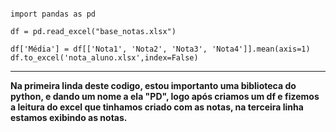 ```

import pandas as pd

df = pd.read_excel("base_notas.xlsx")

df['Média'] = df[['Nota1', 'Nota2', 'Nota3', 'Nota4']].mean(axis=1)
df.to_excel('nota_aluno.xlsx',index=False)

```

---
**Na primeira linda deste codigo, estou importanto uma biblioteca do python,
e dando um nome a ela "**PD**", logo após criamos um df e fizemos a leitura do excel que tinhamos criado com as notas, na terceira linha estamos exibindo as notas.**

